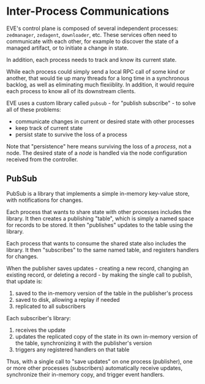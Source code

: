 # Inter-Process Communications

EVE's control plane is composed of several independent processes: `zedmanager`, `zedagent`, `downloader`, etc. These services often need to communicate with each other, for example to discover the state of a managed artifact, or to initiate a change in state.

In addition, each process needs to track and know its current state.

While each process could simply send a local RPC call of some kind or another, that would tie up many threads for a long time in a synchronous backlog, as well as eliminating much flexiiblity. In addition, it would require each process to know all of its downstream clients.

EVE uses a custom library called `pubsub` - for "publish subscribe" - to solve all of these problems:

* communicate changes in current or desired state with other processes
* keep track of current state
* persist state to survive the loss of a process

Note that "persistence" here means surviving the loss of a _process_, not a node. The desired state of a _node_ is handled via the node configuration received from the controller.

## PubSub

PubSub is a library that implements a simple in-memory key-value store, with notifications for changes.

Each process that wants to share state with other processes includes the library. It then creates a publishing "table", which is simply a named space for records to be stored. It then "publishes" updates to the table using the library.

Each process that wants to consume the shared state also includes the library. It then "subscribes" to the same named table, and registers handlers for changes.

When the publisher saves updates - creating a new record, changing an existing record, or deleting a record - by making the single call to publish, that update is:

1. saved to the in-memory version of the table in the publisher's process
1. saved to disk, allowing a replay if needed
1. replicated to all subscribers

Each subscriber's library:

1. receives the update
1. updates the replicated copy of the state in its own in-memory version of the table, synchronizing it with the publisher's version
1. triggers any registered handlers on that table

Thus, with a single call to "save updates" on one process (publisher), one or more other processes (subscribers) automatically receive updates, synchronize their in-memory copy, and trigger event handlers.
